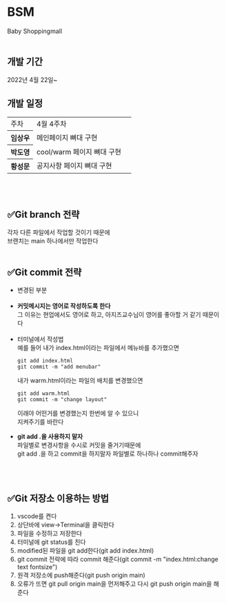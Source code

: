 # BSM
Baby Shoppingmall  
<br>

<h2>개발 기간</h2>
2022년 4월 22일~


<h2>개발 일정</h2>
<table>

<tr>
<td>
주차 
</td>

<td>
4월 4주차
</td>


</tr>

<tr>

<th>
임상우
</th>

<td>
메인페이지 뼈대 구현
</td>

<td>
</td>

</tr>

<tr>
<th>
박도영
</th>

<td>
cool/warm 페이지 뼈대 구현
</td>

</tr>

<tr>
<th>
황성문
</th>

<td>
공지사항 페이지 뼈대 구현
</td>

</tr>


</table>

<br>
<br>

<h2>✅Git branch 전략</h2>
각자 다른 파일에서 작업할 것이기 때문에<br>
브랜치는 main 하나에서만 작업한다
<br>
<br>

<h2>✅Git commit 전략</h2>
<ul>
<li>변경된 부분</li>
<br>
<li><strong>커밋메시지는 영어로 작성하도록 한다</strong></li>
그 이유는 현업에서도 영어로 하고, 아지즈교수님이 영어를 좋아할 거 같기 때문이다
<br>
<br>
<li>터미널에서 작성법</li>
예를 들어 내가 index.html이라는 파일에서 메뉴바를 추가했으면

```
git add index.html
git commit -m "add menubar"
```

내가 warm.html이라는 파일의 배치를 변경했으면
```
git add warm.html
git commit -m "change layout"
```
이래야 어떤거를 변경했는지 한번에 알 수 있으니<br>
지켜주기를 바란다

<li><strong>git add .을 사용하지 말자</strong></li>
파일별로 변경사항을 수시로 커밋을 줄거기때문에<br>
git add .을 하고 commit을 하지말자
파일별로 하나하나 commit해주자



</ul>

<br>
<br>

<h2>✅Git 저장소 이용하는 방법</h2>
<ol>
<li>vscode를 켠다</li>
<li>상단바에 view->Terminal을 클릭한다</li>
<li>파일을 수정하고 저장한다</li>
<li>터미널에 git status를 친다</li>
<li>modified된 파일을 git add한다(git add index.html)</li>
<li>git commit 전략에 따라 commit 해준다(git commit -m "index.html:change text fontsize")</li>
<li>원격 저장소에 push해준다(git push origin main)</li>
<li>오류가 뜨면 git pull origin main을 먼저해주고 다시 git push origin main을 해준다</li>

</ol>

